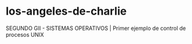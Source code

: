 # los-angeles-de-charlie
SEGUNDO GII - SISTEMAS OPERATIVOS | Primer ejemplo de control de procesos UNIX
